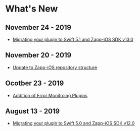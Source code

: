 # What's New

## November 24 - 2019
* [Migrating your plugin to Swift 5.1 and Zapp-iOS SDK v13.0](/whats_new/20191124-swift-5.1-migration.md)

## November 20 - 2019
* [Update to Zapp-iOS repository structure](../whats_new/20191120-update-zapp-ios-repository-structure.md)

## Ocotber 23 - 2019
* [Addition of Error Monitroing Plugins](../error-monitoring/error-monitoring-general.md)

## August 13 - 2019
* [Migrating your plugin to Swift 5.0 and Zapp-iOS SDK v12.0](/whats_new/20190818-swift-5.0-migration.md)
